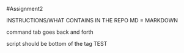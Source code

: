 #Assignment2


INSTRUCTIONS/WHAT CONTAINS IN THE REPO
MD = MARKDOWN

command tab goes back and forth

script should be bottom of the tag
TEST